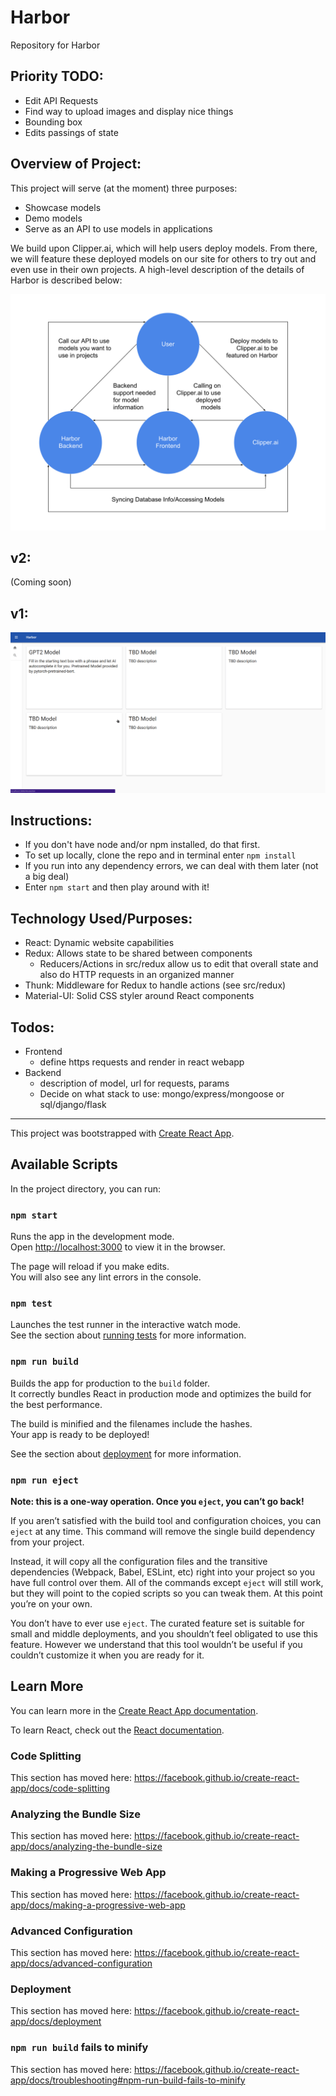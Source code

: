 # Harbor

Repository for Harbor

## Priority TODO:
- Edit API Requests
- Find way to upload images and display nice things
- Bounding box
- Edits passings of state 

## Overview of Project:

This project will serve (at the moment) three purposes:
- Showcase models
- Demo models
- Serve as an API to use models in applications

<p>
We build upon Clipper.ai, which will help users deploy models. From there, we
will feature these deployed models on our site for others to try out and even
use in their own projects. A high-level description of the details of Harbor
is described below:
</p>

![harbor-graphic](./documentation/assets/harbor-graphic.svg)

## v2:
(Coming soon)

## v1:
![harbor-gif-v1](./documentation/assets/harbor-gif-v1.gif)

## Instructions:

- If you don't have node and/or npm installed, do that first.
- To set up locally, clone the repo and in terminal enter `npm install`
- If you run into any dependency errors, we can deal with them later (not a big deal)
- Enter `npm start` and then play around with it!

## Technology Used/Purposes:
- React: Dynamic website capabilities
- Redux: Allows state to be shared between components
  - Reducers/Actions in src/redux allow us to edit that overall state and also
    do HTTP requests in an organized manner
- Thunk: Middleware for Redux to handle actions (see src/redux)
- Material-UI: Solid CSS styler around React components

## Todos:
- Frontend
  - define https requests and render in react webapp
- Backend
  - description of model, url for requests, params
  - Decide on what stack to use: mongo/express/mongoose or sql/django/flask

______

This project was bootstrapped with [Create React App](https://github.com/facebook/create-react-app).

## Available Scripts

In the project directory, you can run:

### `npm start`

Runs the app in the development mode.<br>
Open [http://localhost:3000](http://localhost:3000) to view it in the browser.

The page will reload if you make edits.<br>
You will also see any lint errors in the console.

### `npm test`

Launches the test runner in the interactive watch mode.<br>
See the section about [running tests](https://facebook.github.io/create-react-app/docs/running-tests) for more information.

### `npm run build`

Builds the app for production to the `build` folder.<br>
It correctly bundles React in production mode and optimizes the build for the best performance.

The build is minified and the filenames include the hashes.<br>
Your app is ready to be deployed!

See the section about [deployment](https://facebook.github.io/create-react-app/docs/deployment) for more information.

### `npm run eject`

**Note: this is a one-way operation. Once you `eject`, you can’t go back!**

If you aren’t satisfied with the build tool and configuration choices, you can `eject` at any time. This command will remove the single build dependency from your project.

Instead, it will copy all the configuration files and the transitive dependencies (Webpack, Babel, ESLint, etc) right into your project so you have full control over them. All of the commands except `eject` will still work, but they will point to the copied scripts so you can tweak them. At this point you’re on your own.

You don’t have to ever use `eject`. The curated feature set is suitable for small and middle deployments, and you shouldn’t feel obligated to use this feature. However we understand that this tool wouldn’t be useful if you couldn’t customize it when you are ready for it.

## Learn More

You can learn more in the [Create React App documentation](https://facebook.github.io/create-react-app/docs/getting-started).

To learn React, check out the [React documentation](https://reactjs.org/).

### Code Splitting

This section has moved here: https://facebook.github.io/create-react-app/docs/code-splitting

### Analyzing the Bundle Size

This section has moved here: https://facebook.github.io/create-react-app/docs/analyzing-the-bundle-size

### Making a Progressive Web App

This section has moved here: https://facebook.github.io/create-react-app/docs/making-a-progressive-web-app

### Advanced Configuration

This section has moved here: https://facebook.github.io/create-react-app/docs/advanced-configuration

### Deployment

This section has moved here: https://facebook.github.io/create-react-app/docs/deployment

### `npm run build` fails to minify

This section has moved here: https://facebook.github.io/create-react-app/docs/troubleshooting#npm-run-build-fails-to-minify
